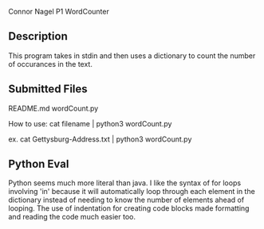Connor Nagel
P1 WordCounter

Description
--------------------------------------
This program takes in stdin and then uses a dictionary to count the number of
occurances in the text.


Submitted Files
--------------------------------------
README.md
wordCount.py

How to use:
cat filename | python3 wordCount.py

ex. cat Gettysburg-Address.txt | python3 wordCount.py


Python Eval
--------------------------------------
Python seems much more literal than java. I like the syntax of for loops involving 'in' because it will automatically loop through each element in the dictionary instead of needing to know the number of elements ahead of looping. The use of indentation for creating code blocks made formatting and reading the code much easier too.



